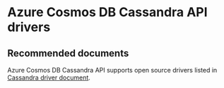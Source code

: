 <properties
	pageTitle="Azure Cosmos DB Cassandra API drivers"
	description="Cassandra drivers"
	service="microsoft.documentdb"
	resource="databaseAccounts"
	authors="balaksms"
	displayOrder="410"
	selfHelpType="resource"
	supportTopicIds="32615109"
	resourceTags=""
	productPesIds="15585"
	cloudEnvironments="public"
/>

# Azure Cosmos DB Cassandra API drivers

## **Recommended documents**
Azure Cosmos DB Cassandra API supports open source drivers listed in [Cassandra driver document](https://docs.microsoft.com/azure/cosmos-db/cassandra-support#cassandra-driver).
